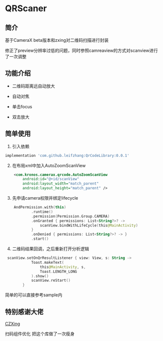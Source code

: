 # QRScaner


##  简介

基于CameraX beta版本和zxing对二维码扫描进行封装

修正了preview分辨率过低的问题，同时参照camreaview的方式对scanview进行了一次调整

## 功能介绍

* 二维码距离远自动放大

* 自动对焦

* 单击focus

* 双击放大



## 简单使用

1. 引入依赖

~~~ gradle
implementation 'com.github.leifzhang:QrCodeLibrary:0.0.1'
~~~


2. 在布局xml中加入AutoZoomScanView

~~~ xml
    <com.kronos.camerax.qrcode.AutoZoomScanView
        android:id="@+id/scanView"
        android:layout_width="match_parent"
        android:layout_height="match_parent" />
~~~

3. 先申请camera权限并绑定lifecycle

~~~ kotlin
    AndPermission.with(this)
            .runtime()
            .permission(Permission.Group.CAMERA)
            .onGranted { permissions: List<String?>? ->
                scanView.bindWithLifeCycle(this@MainActivity)
            }
            .onDenied { permissions: List<String?>? -> }
            .start()
~~~

4. 二维码结果回调，之后重新打开分析逻辑

~~~ kotlin
 scanView.setOnQrResultListener { view: View, s: String ->
            Toast.makeText(
                this@MainActivity, s,
                Toast.LENGTH_LONG
            ).show()
            scanView.reStart()
        }
~~~

简单的可以直接参考sample内

## 特别感谢大佬

[CZXing](https://github.com/devilsen/CZXing)


扫码组件优化  把这个库做了一次瘦身